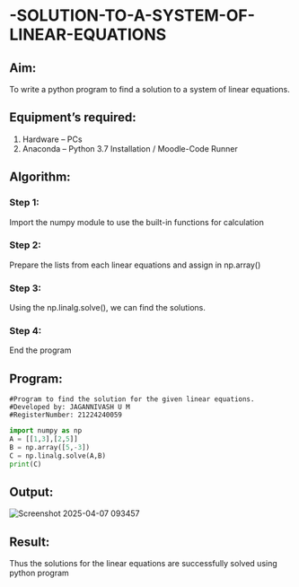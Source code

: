 # -SOLUTION-TO-A-SYSTEM-OF-LINEAR-EQUATIONS
## Aim:
To write a python program to find a solution to a system of linear equations.
## Equipment’s required:
1. 	Hardware – PCs
2. 	Anaconda – Python 3.7 Installation / Moodle-Code Runner
## Algorithm:
### Step 1: 
Import the numpy module to use the built-in functions for calculation
### Step 2: 
Prepare the lists from each linear equations and assign in np.array()
### Step 3: 
Using the np.linalg.solve(), we can find the solutions.
### Step 4: 
End the program
## Program:
```
#Program to find the solution for the given linear equations.
#Developed by: JAGANNIVASH U M    
#RegisterNumber: 21224240059
```
```py
import numpy as np
A = [[1,3],[2,5]]
B = np.array([5,-3])
C = np.linalg.solve(A,B)
print(C)
```

## Output:
![Screenshot 2025-04-07 093457](https://github.com/user-attachments/assets/3918efaa-6c45-43f2-95d8-3e5ba2d3798c)


## Result: 
Thus the solutions for the linear equations are successfully solved using python program

